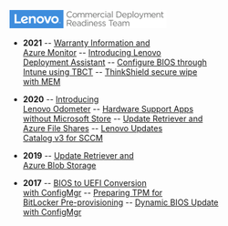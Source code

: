 ![](img/CDRT-POS-Blue-xsmall.png)

- **2021**
-- [Warranty Information and <br>Azure Monitor](2021/az_monitor_warranty.md)
-- [Introducing Lenovo <br>Deployment Assistant](2021/intro_lda.md)
-- [Configure BIOS through <br>Intune using TBCT](2021/intune_bios_settings.md)
-- [ThinkShield secure wipe <br> with MEM](2021/thinkshield_secure_wipe.md)

- **2020**
-- [Introducing <br>Lenovo Odometer](2020/odometer.md)
-- [Hardware Support Apps <br>without Microsoft Store](2020/hsa-1.md)
-- [Update Retriever and <br>Azure File Shares](2020/ur_az_fs.md)
-- [Lenovo Updates <br>Catalog v3 for SCCM](2020/lucv3.md)

- **2019**
-- [Update Retriever and <br>Azure Blob Storage](2019/ur_az_blob.md)

- **2017**
-- [BIOS to UEFI Conversion <br> with ConfigMgr](2017/bios_to_uefi.md)
-- [Preparing TPM for <br> BitLocker Pre-provisioning](2017/tpm_pre_provision.md)
-- [Dynamic BIOS Update <br> with ConfigMgr](2017/dynamic_bios_update.md)
